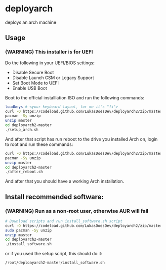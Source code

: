 # deployarch
deploys an arch machine

## Usage

### (WARNING) This installer is for UEFI

Do the following in your UEFI/BIOS settings:
 - Disable Secure Boot
 - Disable Launch CSM or Legacy Support
 - Set Boot Mode to UEFI
 - Enable USB Boot

Boot to the official installlation ISO and run the following commands:
```sh
loadkeys # <your keyboard layout, for me it's "fi">
curl -O https://codeload.github.com/LukasDoesDev/deployarch2/zip/master
pacman -Sy unzip
unzip master
cd deployarch2-master
./setup_arch.sh
```
And after that script has run reboot to the drive you installed Arch on, login to root and run these commands:
```sh
curl -O https://codeload.github.com/LukasDoesDev/deployarch2/zip/master
pacman -Sy unzip
unzip master
cd deployarch2-master
./after_reboot.sh
```
And after that you should have a working Arch installation.
## Install recommended software:
### (WARNING) Run as a non-root user, otherwise AUR will fail
```sh
# Download scripts and run install_software.sh script
curl -O https://codeload.github.com/LukasDoesDev/deployarch2/zip/master
sudo pacman -Sy unzip
unzip master
cd deployarch2-master
./install_software.sh
```
or if you used the setup script, this should do it:
```sh
/root/deploayarch2-master/install_software.sh
```
